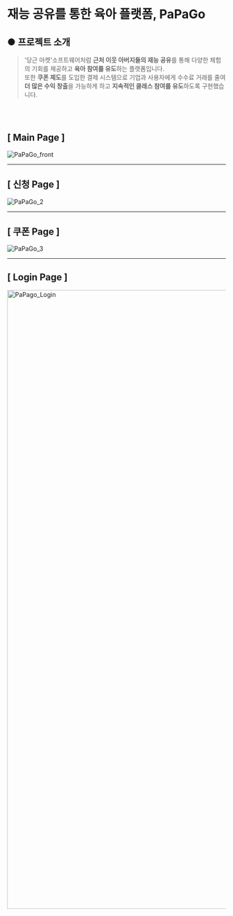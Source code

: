 # 재능 공유를 통한 육아 플랫폼, PaPaGo

## ● 프로젝트 소개
 > '당근 마켓'소프트웨어처럼 **근처 이웃 아버지들의 재능 공유**를 통해 다양한 체험의 기회를 제공하고 **육아 참여를 유도**하는 플랫폼입니다.<br>또한 **쿠폰 제도**를 도입한 결제 시스템으로 기업과 사용자에게 수수료 거래를 줄여 **더 많은 수익 창출**을 가능하게 하고 **지속적인 클래스 참여를 유도**하도록 구현했습니다.

<br>
<br>

## [ Main Page ]
![PaPaGo_front](https://user-images.githubusercontent.com/63043043/190324032-f803dc5d-e767-42c3-820c-d40bbca37a74.png)

--------------------------------------------------------------------------------------------

## [ 신청 Page ]
![PaPaGo_2](https://user-images.githubusercontent.com/63043043/190325320-d598c6db-9e81-43cc-bf62-96958277c4f6.png)

--------------------------------------------------------------------------------------------

## [ 쿠폰 Page ]
![PaPaGo_3](https://user-images.githubusercontent.com/63043043/190325827-5d42a421-9566-409c-847c-a14db3fcd3c7.png)

--------------------------------------------------------------------------------------------

## [ Login Page ]
<img width="1427" alt="PaPago_Login" src="https://user-images.githubusercontent.com/63043043/190326495-b7c070d1-5454-48e0-bdd3-bfb1af5728d2.png">


